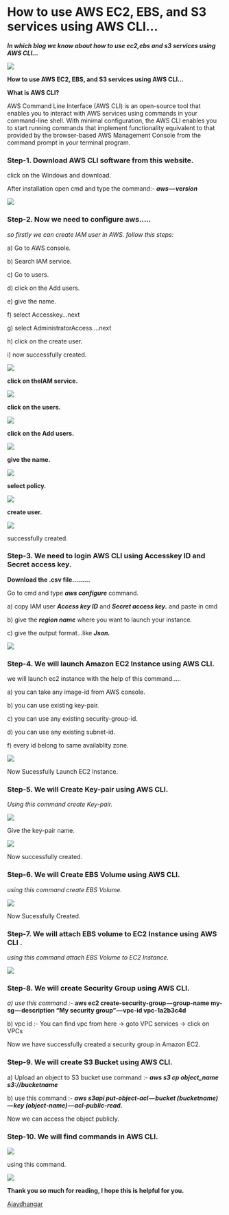 # How to use AWS EC2, EBS, and S3 services using AWS CLI…

***In which blog we know about how to use ec2,ebs and s3 services using AWS CLI…***

![](https://cdn.hashnode.com/res/hashnode/image/upload/v1671949342204/F6RUVJAp-.jpeg)

**How to use AWS EC2, EBS, and S3 services using AWS CLI…**

**What is AWS CLI?**

AWS Command Line Interface (AWS CLI) is an open-source tool that enables you to interact with AWS services using commands in your command-line shell. With minimal configuration, the AWS CLI enables you to start running commands that implement functionality equivalent to that provided by the browser-based AWS Management Console from the command prompt in your terminal program.

### Step-1. Download AWS CLI software from this website.

click on the Windows and download.

After installation open cmd and type the command:- ***aws — version***

![](https://cdn.hashnode.com/res/hashnode/image/upload/v1671949343478/Ip7lq-MEX.png)

### Step-2. Now we need to configure aws…..

*so firstly we can create IAM user in AWS. follow this steps:*

a) Go to AWS console.

b) Search IAM service.

c) Go to users.

d) click on the Add users.

e) give the name.

f) select Accesskey…next

g) select AdministratorAccess….next

h) click on the create user.

i) now successfully created.

![](https://cdn.hashnode.com/res/hashnode/image/upload/v1671949345318/pPjqvENJo.png)

**click on theIAM service.**

![](https://cdn.hashnode.com/res/hashnode/image/upload/v1671949346765/C4tBKNQGM.png)

**click on the users.**

![](https://cdn.hashnode.com/res/hashnode/image/upload/v1671949348645/qvea9XJw8.png)

**click on the Add users.**

![](https://cdn.hashnode.com/res/hashnode/image/upload/v1671949350129/R_d6KbXqP.png)

**give the name.**

![](https://cdn.hashnode.com/res/hashnode/image/upload/v1671949352212/5j6MHGdzC.png)

**select policy.**

![](https://cdn.hashnode.com/res/hashnode/image/upload/v1671949353737/dElt660KL.png)

**create user.**

![](https://cdn.hashnode.com/res/hashnode/image/upload/v1671949355095/f_0wctOFr.png)

successfully created.

### Step-3. We need to login AWS CLI using Accesskey ID and Secret access key.

**Download the .csv file………**

Go to cmd and type ***aws configure*** command.

a) copy IAM user ***Access key ID*** and ***Secret access key.*** and paste in cmd

b) give the ***region name*** where you want to launch your instance.

c) give the output format…like ***Json.***

![](https://cdn.hashnode.com/res/hashnode/image/upload/v1671949356542/i4goKeMTe.png)

### Step-4. We will launch Amazon EC2 Instance using AWS CLI.

we will launch ec2 instance with the help of this command…..

a) you can take any image-id from AWS console.

b) you can use existing key-pair.

c) you can use any existing security-group-id.

d) you can use any existing subnet-id.

f) every id belong to same availablity zone.

![](https://cdn.hashnode.com/res/hashnode/image/upload/v1671949358537/FBYnGg2d8.png)

Now Sucessfully Launch EC2 Instance.

### Step-5. We will Create Key-pair using AWS CLI.

*Using this command create Key-pair.*

![](https://cdn.hashnode.com/res/hashnode/image/upload/v1671949361196/MQNdHz_c5.png)

Give the key-pair name.

![](https://cdn.hashnode.com/res/hashnode/image/upload/v1671949362977/aeek3w0Ye.png)

Now successfully created.

### Step-6. We will Create EBS Volume using AWS CLI.

*using this command create EBS Volume.*

![](https://cdn.hashnode.com/res/hashnode/image/upload/v1671949364555/VHi2aTIHf.png)

Now Sucessfully Created.

### Step-7. We will attach EBS volume to EC2 Instance using AWS CLI .

*using this command attach EBS Volume to EC2 Instance.*

![](https://cdn.hashnode.com/res/hashnode/image/upload/v1671949366126/pAb02FuXN.png)

### Step-8. We will create Security Group using AWS CLI.

*a) use this command :-* **aws ec2 create-security-group — group-name my-sg — description “My security group” — vpc-id vpc-1a2b3c4d**

b) vpc id :- You can find vpc from here → goto VPC services → click on VPCs

Now we have successfully created a security group in Amazon EC2.

### Step-9. We will create S3 Bucket using AWS CLI.

a) Upload an object to S3 bucket use command :- ***aws s3 cp object\_name s3://bucketname***

b) use this command :- ***aws s3api put-object-acl — bucket (bucketname) — key (object-name) — acl-public-read.***

Now we can access the object publicly.

### Step-10. We will find commands in AWS CLI.

![](https://cdn.hashnode.com/res/hashnode/image/upload/v1671949367953/f65vHjQK8.png)

using this command.

![](https://cdn.hashnode.com/res/hashnode/image/upload/v1671949369501/eaFqh6lOE.png)

**Thank you so much for reading, I hope this is helpful for you.**

[Ajaydhangar](https://medium.com/u/51e2e016e988)